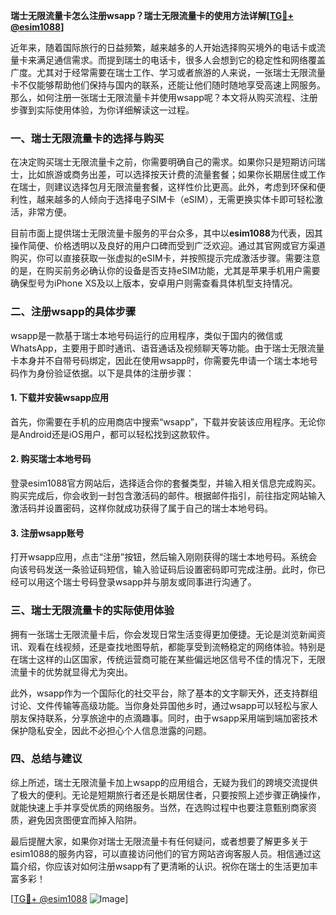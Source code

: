 **瑞士无限流量卡怎么注册wsapp？瑞士无限流量卡的使用方法详解[[TG💪+ @esim1088](https://t.me/s/esim1088)]**

近年来，随着国际旅行的日益频繁，越来越多的人开始选择购买境外的电话卡或流量卡来满足通信需求。而提到瑞士的电话卡，很多人会想到它的稳定性和网络覆盖广度。尤其对于经常需要在瑞士工作、学习或者旅游的人来说，一张瑞士无限流量卡不仅能够帮助他们保持与国内的联系，还能让他们随时随地享受高速上网服务。那么，如何注册一张瑞士无限流量卡并使用wsapp呢？本文将从购买流程、注册步骤到实际使用体验，为你详细解读这一过程。

### 一、瑞士无限流量卡的选择与购买

在决定购买瑞士无限流量卡之前，你需要明确自己的需求。如果你只是短期访问瑞士，比如旅游或商务出差，可以选择按天计费的流量套餐；如果你长期居住或工作在瑞士，则建议选择包月无限流量套餐，这样性价比更高。此外，考虑到环保和便利性，越来越多的人倾向于选择电子SIM卡（eSIM），无需更换实体卡即可轻松激活，非常方便。

目前市面上提供瑞士无限流量卡服务的平台众多，其中以**esim1088**为代表，因其操作简便、价格透明以及良好的用户口碑而受到广泛欢迎。通过其官网或官方渠道购买，你可以直接获取一张虚拟的eSIM卡，并按照提示完成激活步骤。需要注意的是，在购买前务必确认你的设备是否支持eSIM功能，尤其是苹果手机用户需要确保型号为iPhone XS及以上版本，安卓用户则需查看具体机型支持情况。

### 二、注册wsapp的具体步骤

wsapp是一款基于瑞士本地号码运行的应用程序，类似于国内的微信或WhatsApp，主要用于即时通讯、语音通话及视频聊天等功能。由于瑞士无限流量卡本身并不自带号码绑定，因此在使用wsapp时，你需要先申请一个瑞士本地号码作为身份验证依据。以下是具体的注册步骤：

#### 1. 下载并安装wsapp应用
首先，你需要在手机的应用商店中搜索“wsapp”，下载并安装该应用程序。无论你是Android还是iOS用户，都可以轻松找到这款软件。

#### 2. 购买瑞士本地号码
登录esim1088官方网站后，选择适合你的套餐类型，并输入相关信息完成购买。购买完成后，你会收到一封包含激活码的邮件。根据邮件指引，前往指定网站输入激活码并设置密码，这样你就成功获得了属于自己的瑞士本地号码。

#### 3. 注册wsapp账号
打开wsapp应用，点击“注册”按钮，然后输入刚刚获得的瑞士本地号码。系统会向该号码发送一条验证码短信，输入验证码后设置密码即可完成注册。此时，你已经可以用这个瑞士号码登录wsapp并与朋友或同事进行沟通了。

### 三、瑞士无限流量卡的实际使用体验

拥有一张瑞士无限流量卡后，你会发现日常生活变得更加便捷。无论是浏览新闻资讯、观看在线视频，还是查找地图导航，都能享受到流畅稳定的网络体验。特别是在瑞士这样的山区国家，传统运营商可能在某些偏远地区信号不佳的情况下，无限流量卡的优势就显得尤为突出。

此外，wsapp作为一个国际化的社交平台，除了基本的文字聊天外，还支持群组讨论、文件传输等高级功能。当你身处异国他乡时，通过wsapp可以轻松与家人朋友保持联系，分享旅途中的点滴趣事。同时，由于wsapp采用端到端加密技术保护隐私安全，因此不必担心个人信息泄露的问题。

### 四、总结与建议

综上所述，瑞士无限流量卡加上wsapp的应用组合，无疑为我们的跨境交流提供了极大的便利。无论是短期旅行者还是长期居住者，只要按照上述步骤正确操作，就能快速上手并享受优质的网络服务。当然，在选购过程中也要注意甄别商家资质，避免因贪图便宜而掉入陷阱。

最后提醒大家，如果你对瑞士无限流量卡有任何疑问，或者想要了解更多关于esim1088的服务内容，可以直接访问他们的官方网站咨询客服人员。相信通过这篇介绍，你应该对如何注册wsapp有了更清晰的认识。祝你在瑞士的生活更加丰富多彩！

[[TG💪+ @esim1088](https://t.me/s/esim1088) ![Image](https://i.postimg.cc/4NQfJmqS/Snipaste-2025-05-13-00-14-12.png)]